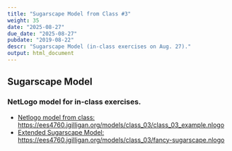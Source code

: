 ```yaml
---
title: "Sugarscape Model from Class #3"
weight: 35
date: "2025-08-27"
due_date: "2025-08-27"
pubdate: "2019-08-22"
descr: "Sugarscape Model (in-class exercises on Aug. 27)."
output: html_document
---
```

## Sugarscape Model

### NetLogo model for in-class exercises.

* [Netlogo model from class:](/models/class_03/class_03_example.nlogo)
  <https://ees4760.jgilligan.org/models/class_03/class_03_example.nlogo>
* [Extended Sugarscape Model:](/models/class_03/fancy-sugarscape.nlogo)
  <https://ees4760.jgilligan.org/models/class_03/fancy-sugarscape.nlogo>

<!--
* [Partially completed Netlogo model](/models/class_03/class_03_partial.nlogo) 
  (from the end of class Wednesday Aug. 28):
  <https://ees4760.jgilligan.org/models/class_03/class_03_partial.nlogo>
* [Completed Netlogo model](/models/class_03/class_03_final.nlogo) 
  (from the end of class Monday Sept. 2):
  <https://ees4760.jgilligan.org/models/class_03/class_03_final.nlogo>
-->
